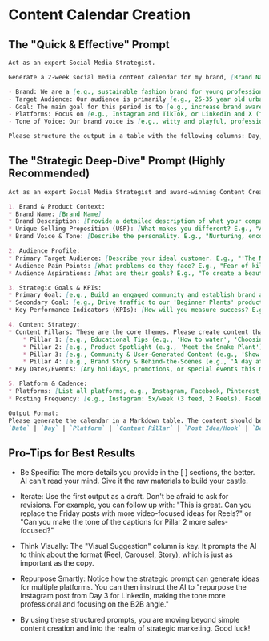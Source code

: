 # Content Calendar Creation

## The "Quick & Effective" Prompt

```markdown
Act as an expert Social Media Strategist.

Generate a 2-week social media content calendar for my brand, [Brand Name].

- Brand: We are a [e.g., sustainable fashion brand for young professionals, a B2B SaaS company that automates invoicing, a local coffee shop known for its artisanal pastries].
- Target Audience: Our audience is primarily [e.g., 25-35 year old urban women interested in eco-conscious living, small business owners struggling with cash flow, local university students and remote workers].
- Goal: The main goal for this period is to [e.g., increase brand awareness, drive traffic to our new blog post, promote our summer sale].
- Platforms: Focus on [e.g., Instagram and TikTok, or LinkedIn and X (formerly Twitter)].
- Tone of Voice: Our brand voice is [e.g., witty and playful, professional and authoritative, warm and friendly].

Please structure the output in a table with the following columns: Day, Platform, Post Idea, Caption, and 3-5 Relevant Hashtags.
```


## The "Strategic Deep-Dive" Prompt (Highly Recommended)
```markdown
Act as an expert Social Media Strategist and award-winning Content Creator. Your task is to generate a comprehensive, one-month social media content calendar for my brand based on the detailed information below.

1. Brand & Product Context:
* Brand Name: [Brand Name]
* Brand Description: [Provide a detailed description of what your company does, its mission, and its values. E.g., "We are 'EverGreen,' a direct-to-consumer brand selling high-quality, low-maintenance houseplants. Our mission is to bring nature into every home, believing that plants improve mental well-being. Our values are sustainability, education, and community."]
* Unique Selling Proposition (USP): [What makes you different? E.g., "All our plants are sourced from local, sustainable growers, and every purchase comes with a free 'Plant Parent' digital guide."]
* Brand Voice & Tone: [Describe the personality. E.g., "Nurturing, encouraging, knowledgeable, but also fun and a bit quirky. Like a helpful friend who's great with plants."]

2. Audience Profile:
* Primary Target Audience: [Describe your ideal customer. E.g., "'The New Plant Parent': Millennials (28-40) living in apartments in urban areas. They are new to plant care, feel intimidated, and are looking for a trustworthy source to help them succeed."]
* Audience Pain Points: [What problems do they face? E.g., "Fear of killing plants, don't know which plants will survive in their light conditions, overwhelmed by information online."]
* Audience Aspirations: [What are their goals? E.g., "To create a beautiful, green living space ('jungalow' aesthetic), to feel a sense of accomplishment, to connect with a new hobby."]

3. Strategic Goals & KPIs:
* Primary Goal: [e.g., Build an engaged community and establish brand authority in the plant care space.]
* Secondary Goal: [e.g., Drive traffic to our 'Beginner Plants' product category page.]
* Key Performance Indicators (KPIs): [How will you measure success? E.g., "Engagement Rate, Community Mentions/Tags, Website Clicks from bio link."]

4. Content Strategy:
* Content Pillars: These are the core themes. Please create content that revolves around these pillars:
    * Pillar 1: [e.g., Educational Tips (e.g., 'How to water', 'Choosing the right pot')]
    * Pillar 2: [e.g., Product Spotlight (e.g., 'Meet the Snake Plant')]
    * Pillar 3: [e.g., Community & User-Generated Content (e.g., 'Show us your #EverGreenShelfie')]
    * Pillar 4: [e.g., Brand Story & Behind-the-Scenes (e.g., 'A day at our greenhouse')]
* Key Dates/Events: [Any holidays, promotions, or special events this month? E.g., "Summer Solstice on the 21st, 'Watering Wednesday' weekly feature."]

5. Platform & Cadence:
* Platforms: [List all platforms, e.g., Instagram, Facebook, Pinterest, TikTok].
* Posting Frequency: [e.g., Instagram: 5x/week (3 feed, 2 Reels). Facebook: 3x/week. Pinterest: 4x/week. TikTok: 2x/week].

Output Format:
Please generate the calendar in a Markdown table. The content should be varied and follow the specified content pillars. The columns should be:
`Date` | `Day` | `Platform` | `Content Pillar` | `Post Idea/Hook` | `Detailed Caption` | `Visual Suggestion (e.g., Reel, Carousel, Static Image)` | `Call to Action (CTA)` | `Strategic Hashtags (mix of high, medium, niche)`
```

## Pro-Tips for Best Results

- Be Specific: The more details you provide in the [ ] sections, the better. AI can't read your mind. Give it the raw materials to build your castle.

- Iterate: Use the first output as a draft. Don't be afraid to ask for revisions. For example, you can follow up with: "This is great. Can you replace the Friday posts with more video-focused ideas for Reels?" or "Can you make the tone of the captions for Pillar 2 more sales-focused?"

- Think Visually: The "Visual Suggestion" column is key. It prompts the AI to think about the format (Reel, Carousel, Story), which is just as important as the copy.

- Repurpose Smartly: Notice how the strategic prompt can generate ideas for multiple platforms. You can then instruct the AI to "repurpose the Instagram post from Day 3 for LinkedIn, making the tone more professional and focusing on the B2B angle."

- By using these structured prompts, you are moving beyond simple content creation and into the realm of strategic marketing. Good luck!